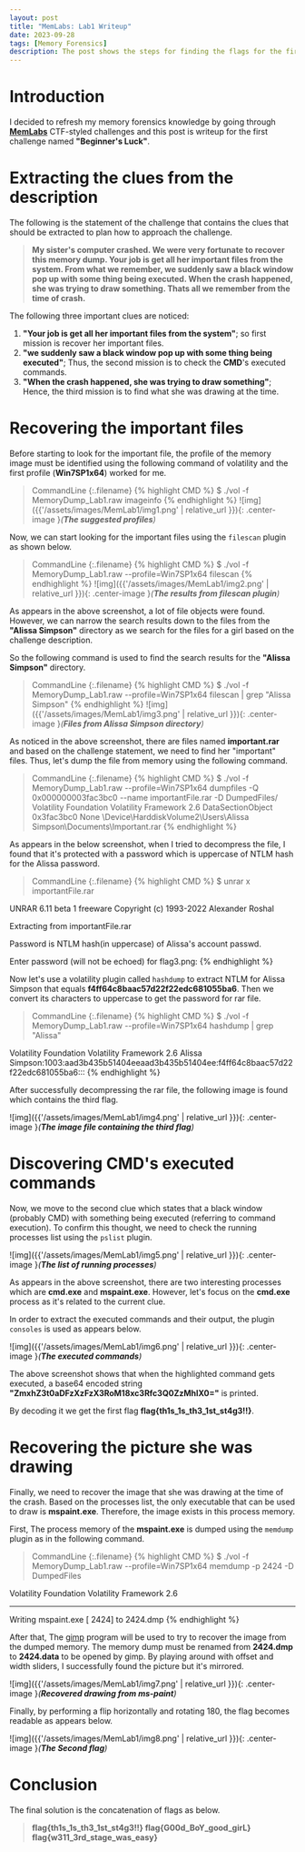 ```yaml
---
layout: post
title: "MemLabs: Lab1 Writeup"
date: 2023-09-28
tags: [Memory Forensics] 
description: The post shows the steps for finding the flags for the first challenge of MemLabs.
---
```


# Introduction

I decided to refresh my memory forensics knowledge by going through [**MemLabs**](https://github.com/stuxnet999/MemLabs) CTF-styled challenges and this post is writeup for the first challenge named **"Beginner's Luck"**. 

# Extracting the clues from the description

The following is the statement of the challenge that contains the clues that should be extracted to plan how to approach the challenge.

> **My sister's computer crashed. We were very fortunate to recover this memory dump. Your job is get all her important files from the system. From what we remember, we suddenly saw a black window pop up with some thing being executed. When the crash happened, she was trying to draw something. Thats all we remember from the time of crash.**

The following three important clues are noticed:

1. **"Your job is get all her important files from the system"**; so first mission is recover her important files.
2. **"we suddenly saw a black window pop up with some thing being executed"**; Thus, the second mission is to check the **CMD**'s executed commands.
3. **"When the crash happened, she was trying to draw something"**; Hence, the third mission is to find what she was drawing at the time.

# Recovering the important files 

Before starting to look for the important file, the profile of the memory image must be identified using the following command of volatility and the first profile (**Win7SP1x64**) worked for me.

> CommandLine 
{:.filename}
{% highlight CMD %}
$ ./vol -f MemoryDump_Lab1.raw imageinfo
{% endhighlight %}
![img]({{'/assets/images/MemLab1/img1.png' | relative_url }}){: .center-image }*(**The suggested profiles**)*

Now, we can start looking for the important files using the `filescan` plugin as shown below.

> CommandLine 
{:.filename}
{% highlight CMD %}
$ ./vol -f MemoryDump_Lab1.raw --profile=Win7SP1x64 filescan
{% endhighlight %}
![img]({{'/assets/images/MemLab1/img2.png' | relative_url }}){: .center-image }*(**The results from filescan plugin**)*

As appears in the above screenshot, a lot of file objects were found. However, we can narrow the search results down to the files from the **"Alissa Simpson"** directory as we search for the files for a girl based on the challenge description.

So the following command is used to find the search results for the **"Alissa Simpson"** directory.
> CommandLine 
{:.filename}
{% highlight CMD %}
$ ./vol -f MemoryDump_Lab1.raw --profile=Win7SP1x64 filescan | grep "Alissa Simpson"
{% endhighlight %}
![img]({{'/assets/images/MemLab1/img3.png' | relative_url }}){: .center-image }*(**Files from Alissa Simpson directory**)*

As noticed in the above screenshot, there are files named **important.rar** and based on the challenge statement, we need to find her "important" files. Thus, let's dump the file from memory using the following command.
> CommandLine 
{:.filename}
{% highlight CMD %}
$ ./vol -f MemoryDump_Lab1.raw --profile=Win7SP1x64 dumpfiles -Q 0x000000003fac3bc0 --name importantFile.rar -D DumpedFiles/
Volatility Foundation Volatility Framework 2.6
DataSectionObject 0x3fac3bc0   None   \Device\HarddiskVolume2\Users\Alissa Simpson\Documents\Important.rar
{% endhighlight %}

As appears in the below screenshot, when I tried to decompress the file, I found that it's protected with a password which is uppercase of NTLM hash for the Alissa password.

> CommandLine 
{:.filename}
{% highlight CMD %}
$ unrar x importantFile.rar

UNRAR 6.11 beta 1 freeware      Copyright (c) 1993-2022 Alexander Roshal

Extracting from importantFile.rar

Password is NTLM hash(in uppercase) of Alissa's account passwd.

Enter password (will not be echoed) for flag3.png:
{% endhighlight %}

Now let's use a volatility plugin called `hashdump` to extract NTLM for Alissa Simpson that equals **f4ff64c8baac57d22f22edc681055ba6**. Then we convert its characters to uppercase to get the password for rar file.
> CommandLine 
{:.filename}
{% highlight CMD %}
$ ./vol -f MemoryDump_Lab1.raw --profile=Win7SP1x64 hashdump | grep "Alissa"

Volatility Foundation Volatility Framework 2.6
Alissa Simpson:1003:aad3b435b51404eeaad3b435b51404ee:f4ff64c8baac57d22f22edc681055ba6:::
{% endhighlight %}

After successfully decompressing the rar file, the following image is found which contains the third flag.

![img]({{'/assets/images/MemLab1/img4.png' | relative_url }}){: .center-image }*(**The image file containing the third flag**)*

# Discovering CMD's executed commands

Now, we move to the second clue which states that a black window (probably CMD) with something being executed (referring to command execution). To confirm this thought, we need to check the running processes list using the `pslist` plugin.

![img]({{'/assets/images/MemLab1/img5.png' | relative_url }}){: .center-image }*(**The list of running processes**)*

As appears in the above screenshot, there are two interesting processes which are **cmd.exe** and **mspaint.exe**. However, let's focus on the **cmd.exe** process as it's related to the current clue.

In order to extract the executed commands and their output, the plugin `consoles` is used as appears below. 

![img]({{'/assets/images/MemLab1/img6.png' | relative_url }}){: .center-image }*(**The executed commands**)*

The above screenshot shows that when the highlighted command gets executed, a base64 encoded string **"ZmxhZ3t0aDFzXzFzX3RoM18xc3Rfc3Q0ZzMhIX0="** is printed. 

By decoding it we get the first flag **flag{th1s_1s_th3_1st_st4g3!!}**.

# Recovering the picture she was drawing

Finally, we need to recover the image that she was drawing at the time of the crash. Based on the processes list, the only executable that can be used to draw is **mspaint.exe**. Therefore, the image exists in this process memory.

First, The process memory of the **mspaint.exe** is dumped using the `memdump` plugin as in the following command.

> CommandLine 
{:.filename}
{% highlight CMD %}
$  ./vol -f MemoryDump_Lab1.raw --profile=Win7SP1x64 memdump -p 2424 -D DumpedFiles

Volatility Foundation Volatility Framework 2.6
************************************************************************
Writing mspaint.exe [  2424] to 2424.dmp
{% endhighlight %}

After that, The [gimp](https://www.gimp.org/) program will be used to try to recover the image from the dumped memory. The memory dump must be renamed from **2424.dmp** to **2424.data** to be opened by gimp. By playing around with offset and width sliders, I successfully found the picture but it's mirrored.

![img]({{'/assets/images/MemLab1/img7.png' | relative_url }}){: .center-image }*(**Recovered drawing from ms-paint**)*

Finally, by performing a flip horizontally and rotating 180, the flag becomes readable as appears below.

![img]({{'/assets/images/MemLab1/img8.png' | relative_url }}){: .center-image }*(**The Second flag**)*


# Conclusion

The final solution is the concatenation of flags as below.
> **flag{th1s_1s_th3_1st_st4g3!!} flag{G00d_BoY_good_girL} flag{w311_3rd_stage_was_easy}**




